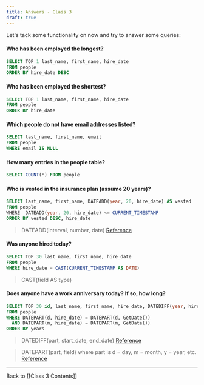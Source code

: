 ```yaml
---
title: Answers - Class 3
draft: true
---
```

Let's tack some functionality on now and try to answer some queries:

#### Who has been employed the longest?

```SQL
SELECT TOP 1 last_name, first_name, hire_date
FROM people
ORDER BY hire_date DESC
```

#### Who has been employed the shortest?

```SQL
SELECT TOP 1 last_name, first_name, hire_date
FROM people
ORDER BY hire_date
```

#### Which people do not have email addresses listed?

```SQL
SELECT last_name, first_name, email
FROM people
WHERE email IS NULL
```
#### How many entries in the people table?

```SQL
SELECT COUNT(*) FROM people
```

####  Who is vested in the insurance plan (assume 20 years)?

```SQL
SELECT last_name, first_name, DATEADD(year, 20, hire_date) AS vested
FROM people
WHERE  DATEADD(year, 20, hire_date) <= CURRENT_TIMESTAMP
ORDER BY vested DESC, hire_date
```

> DATEADD(interval, number, date)
> [Reference](https://learn.microsoft.com/en-us/sql/t-sql/functions/dateadd-transact-sql?view=sql-server-ver16)
#### Was anyone hired today?

```SQL
SELECT TOP 30 last_name, first_name, hire_date
FROM people
WHERE hire_date = CAST(CURRENT_TIMESTAMP AS DATE)
```

> CAST(field AS type)
#### Does anyone have a work anniversary today?  If so, how long?

```SQL
SELECT TOP 30 id, last_name, first_name, hire_date, DATEDIFF(year, hire_date, CURRENT_TIMESTAMP) AS years
FROM people
WHERE DATEPART(d, hire_date) = DATEPART(d, GetDate()) 
  AND DATEPART(m, hire_date) = DATEPART(m, GetDate())
ORDER BY years
```

> DATEDIFF(part, start_date, end_date)
> [Reference](https://learn.microsoft.com/en-us/sql/t-sql/functions/datediff-transact-sql?view=sql-server-ver16)


> DATEPART(part, field) 
> 	where part is d = day, m = month, y = year, etc.
> [Reference](https://learn.microsoft.com/en-us/sql/t-sql/functions/datepart-transact-sql?view=sql-server-ver16)


---
Back to [[Class 3 Contents]]